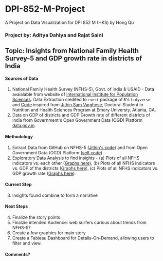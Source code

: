 # DPI-852-M-Project
A Project on Data Visualization for DPI 852 M (HKS) by Hong Qu

### Project by: Aditya Dahiya and Rajat Saini

## Topic: Insights from National Family Health Survey-5 and GDP growth rate in districts of India

#### Sources of Data  
1. National Family Health Survey (NFHS-5), Govt. of India & USAID - Data avaialable from website of [International Institute for Population Sciences](http://rchiips.org/nfhs/factsheet_NFHS-5.shtml). Data Extraction credited to `rvest` package of `R`'s `tidyverse` and [Code](https://github.com/jvargh7/nfhs5_factsheets/tree/main/code) inspired from [Jithin Sam Varghese](https://github.com/jvargh7), Doctoral Student in Nutrition and Health Sciences Program at Emory Universty, Atlanta, GA. 
2. Data on GDP of districts and GDP Growth rate of different districts of India from Government's Open Government Data (OGD) Platform [data.gov.in](https://data.gov.in/catalog/district-wise-gdp-and-growth-rate-current-price2004-05?filters%5Bfield_catalog_reference%5D=164446&format=json&offset=0&limit=6&sort%5Bcreated%5D=desc).  


#### Methodology

1. Extract Data from GitHub on NFHS-5 ([Jithin's code](https://github.com/jvargh7/nfhs5_factsheets/tree/main/code)) and from Open Government Data (OGD) Platform ([self code]()).
2. Exploratory Data Analysis to find insights - (a) Plots of all NFHS indicators vs. each other ([Graphs here](https://github.com/Aditya-Dahiya/DPI-852-M-Project/tree/main/Plots-of-Indicators)), (b) Plots of all NFHS indicators vs. GDP of the districts ([Graphs here](https://github.com/Aditya-Dahiya/DPI-852-M-Project/tree/main/Plots-with-District-GDP)), (c) Plots of all NFHS indicators vs. GDP growth rate ([Graphs here](https://github.com/Aditya-Dahiya/DPI-852-M-Project/tree/main/Plots-vs-GDP-Growth)).

#### Current Step
3. Insights found combine to form a narrative

#### Next Steps
4. Finalize the story points
5. Finalzie intended Audience: web surfers curious about trends from NFHS-5?
6. Create a few graphics for main story
7. Create a Tableau Dashboard for Details-On-Demand, allowing users to filter and view.


#### Comments?
